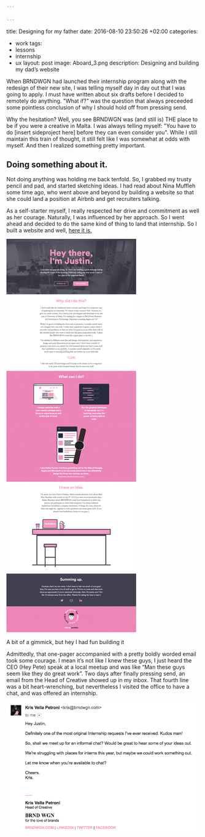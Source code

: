 ```yaml
---

---
```


title: Designing for my father 
date: 2016-08-10 23:50:26 +02:00
categories:
- work
tags:
- lessons
- internship
- ux
layout: post
image: Aboard_3.png
description: Designing and building my dad’s website 

When BRNDWGN had launched their internship program along with the redesign of their new site, I was telling myself day in day out that I was going to apply. I must have written about six drafts before I decided to remotely do anything. "What if?" was the question that always preceeded some pointless conclusion of why I should hold off from pressing send.

Why the hesitation? Well, you see BRNDWGN was (and still is) THE place to be if you were a creative in Malta. I was always telling myself: "You have to do [insert sideproject here] before they can even consider you". While I still maintain this train of thought, it still felt like I was somewhat at odds with myself. And then I realized something pretty important.

<h2>Doing something about it.</h2>

Not doing anything was holding me back tenfold. So, I grabbed my trusty pencil and pad, and started sketching ideas. I had read about Nina Muffleh some time ago, who went above and beyond by building a website so that she could land a position at Airbnb and get recruiters talking. 

As a self-starter myself, I really respected her drive and commitment as well as her courage. Naturally, I was influenced by her approach. So I went ahead and decided to do the same kind of thing to land that internship. So I built a website and well, <a class="post" href="http://justinmarkfarrugia.github.io/BRNDWGN_Application/">here it is.</a>

<img class="box" src="img/BRNDWGN_site.png" alt="A one-pager I built for my application at BRNDWGN">

<p class="description">A bit of a gimmick, but hey I had fun building it</p>

Admittedly, that one-pager accompanied with a pretty boldly worded email took some courage. I mean it’s not like I knew these guys, I just heard the CEO (Hey Pete) speak at a local meetup and was like “Man these guys seem like they do great work”. Two days after finally pressing send, an  email from the Head of Creative showed up in my inbox. That fourth line was a bit heart-wrenching, but nevertheless I visited the office to have a chat, and was offered an internship. 

<img class="box" src="img/BRNDWGNemail.png" alt="A one-pager I built for my application at BRNDWGN">

<br>